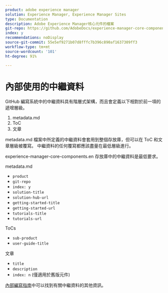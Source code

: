 ```yaml
---
product: adobe experience manager
solution: Experience Manager, Experience Manager Sites
type: Documentation
description: Adobe Experience Manager核心元件的檔案
git-repo: https://github.com/AdobeDocs/experience-manager-core-components.zh-Hant
index: y
recommendations: noDisplay
source-git-commit: 55e5ef9271b07d8fffc7b396c890af1637309ff3
workflow-type: tm+mt
source-wordcount: '101'
ht-degree: 91%

---
```



# 內部使用的中繼資料

GitHub 編寫系統中的中繼資料具有階層式架構，而且會定義以下相對於前一項的遞增層級。

1. metadata.md
1. ToC
1. 文章

metadata.md 檔案中所定義的中繼資料會套用到整個存放庫，但可以在 ToC 和文章層級被覆寫。 中繼資料的任何覆寫都應該盡量在最低層級進行。

experience-manager-core-components.en 存放庫中的中繼資料是最低要求。

metadata.md

* `product`
* `git-repo`
* `index: y`
* `solution-title`
* `solution-hub-url`
* `getting-started-title`
* `getting-started-url`
* `tutorials-title`
* `tutorials-url`

ToCs

* `sub-product`
* `user-guide-title`

文章

* `title`
* `description`
* `index: n` (僅適用於舊版元件)

[內部編寫指南](https://experienceleague.adobe.com/docs/authoring-guide-exl/using/authoring/features/metadata.html?lang=zh-Hant#solution)中可以找到有關中繼資料的其他資訊。
